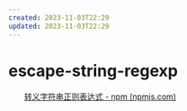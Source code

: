 ```yaml
---
created: 2023-11-03T22:29
updated: 2023-11-03T22:29
---
```

# escape-string-regexp

　　[转义字符串正则表达式 - npm (npmjs.com)](https://www.npmjs.com/package/escape-string-regexp)

